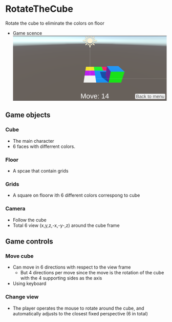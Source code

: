 # RotateTheCube
Rotate the cube to eliminate the colors on floor

- Game scence
![game scence](/doc/game%20sence.png)



## Game objects

### Cube
- The main character
- 6 faces with differrent colors.
### Floor
- A spcae that contain grids
### Grids
- A square on floorw ith 6 different colors correspong to cube
### Camera
- Follow the cube
- Total 6 view (x,y,z,-x,-y-,z) around the cube frame

## Game controls

### Move cube
- Can move in 6 directions with respect to the view frame
    - But 4 directions per move since the move is the rotation of the cube with the 4 supporting sides as the axis
- Using keyboard
### Change view
- The player operates the mouse to rotate around the cube, and automatically adjusts to the closest fixed perspective (6 in total)


